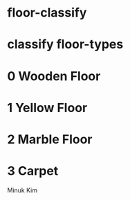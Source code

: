 # floor-classify

# classify floor-types
# 0 Wooden Floor
# 1 Yellow Floor
# 2 Marble Floor
# 3 Carpet

Minuk Kim
